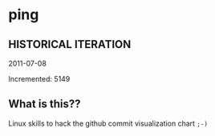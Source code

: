 # ping

## HISTORICAL ITERATION
2011-07-08

Incremented: 5149

## What is this?? 
Linux skills to hack the github commit visualization chart `;-)`
